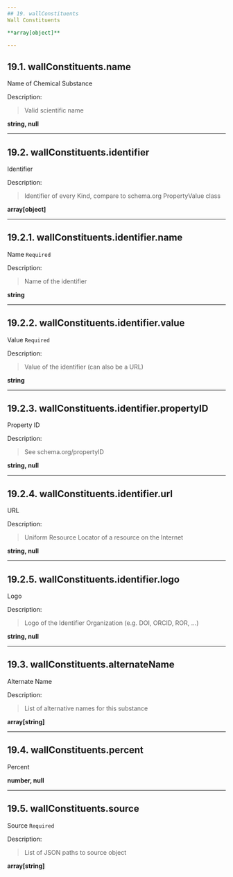 ```yaml
---
## 19. wallConstituents
Wall Constituents  

**array[object]**

---
```

## 19.1. wallConstituents.name
Name of Chemical Substance  

Description:
> Valid scientific name  

**string, null**

---
## 19.2. wallConstituents.identifier
Identifier  

Description:
> Identifier of every Kind, compare to schema.org PropertyValue class  

**array[object]**

---
## 19.2.1. wallConstituents.identifier.name
Name  `Required`

Description:
> Name of the identifier  

**string**

---
## 19.2.2. wallConstituents.identifier.value
Value  `Required`

Description:
> Value of the identifier (can also be a URL)  

**string**

---
## 19.2.3. wallConstituents.identifier.propertyID
Property ID  

Description:
> See schema.org/propertyID  

**string, null**

---
## 19.2.4. wallConstituents.identifier.url
URL  

Description:
> Uniform Resource Locator of a resource on the Internet  

**string, null**

---
## 19.2.5. wallConstituents.identifier.logo
Logo  

Description:
> Logo of the Identifier Organization (e.g. DOI, ORCID, ROR, ...)  

**string, null**

---
## 19.3. wallConstituents.alternateName
Alternate Name  

Description:
> List of alternative names for this substance  

**array[string]**

---
## 19.4. wallConstituents.percent
Percent  

**number, null**

---
## 19.5. wallConstituents.source
Source  `Required`

Description:
> List of JSON paths to source object  

**array[string]**
